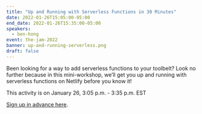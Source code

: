 ```yaml
---
title: "Up and Running with Serverless Functions in 30 Minutes"
date: 2022-01-26T15:05:00-05:00
end_date: 2022-01-26T15:35:00-05:00
speakers:
  - ben-hong
event: the-jam-2022
banner: up-and-running-serverless.png
draft: false
---
```


Been looking for a way to add serverless functions to your toolbelt? Look no further because in this mini-workshop, we’ll get you up and running with serverless functions on Netlify before you know it!

This activity is on January 26, 3:05 p.m. - 3:35 p.m. EST

[Sign up in advance here](https://netlify.zoom.us/webinar/register/WN_UiKkA2_rQ5WEtQ83-TArXw).

